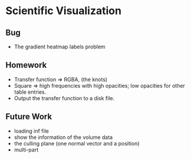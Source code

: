 # Scientific Visualization

## Bug
* The gradient heatmap labels problem

## Homework
* Transfer function => RGBA, (the knots)
* Square => high frequencies with high opacities; low opacities for other table entries.
* Output the transfer function to a disk file.

## Future Work
* loading inf file
* show the information of the volume data
* the culling plane (one normal vector and a position)
* multi-part